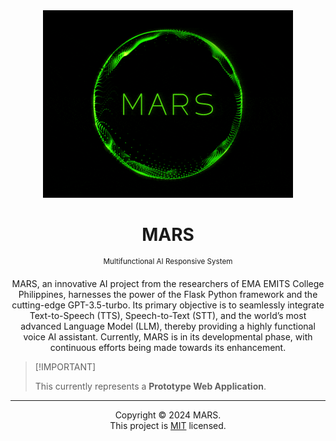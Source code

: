 <div align="center">

<img height="300" src="./static/images/MARS.gif">

# MARS

<sup>Multifunctional AI Responsive System</sup>

MARS, an innovative AI project from the researchers of EMA EMITS College Philippines, harnesses the power of the Flask Python framework and the cutting-edge GPT-3.5-turbo. Its primary objective is to seamlessly integrate Text-to-Speech (TTS), Speech-to-Text (STT), and the world’s most advanced Language Model (LLM), thereby providing a highly functional voice AI assistant. Currently, MARS is in its developmental phase, with continuous efforts being made towards its enhancement.

</div>


> \[!IMPORTANT]
>
> This currently represents a **Prototype Web Application**.

---
<div align="center">

Copyright © 2024 MARS. <br />
This project is [MIT](./LICENSE) licensed.

